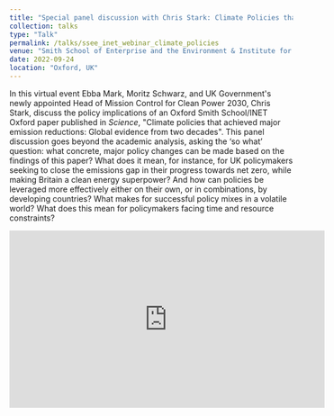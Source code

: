 ```yaml
---
title: "Special panel discussion with Chris Stark: Climate Policies that achieved major emission reductions with Chris Stark."
collection: talks
type: "Talk"
permalink: /talks/ssee_inet_webinar_climate_policies
venue: "Smith School of Enterprise and the Environment & Institute for New Economic Thinking Webinar"
date: 2022-09-24
location: "Oxford, UK"
---
```


In this virtual event Ebba Mark, Moritz Schwarz, and UK Government's newly appointed Head of Mission Control for Clean Power 2030, Chris Stark, discuss the policy implications of an Oxford Smith School/INET Oxford paper published in *Science*, "Climate policies that achieved major emission reductions: Global evidence from two decades". This panel discussion goes beyond the academic analysis, asking the ‘so what’ question: what concrete, major policy changes can be made based on the findings of this paper? What does it mean, for instance, for UK policymakers seeking to close the emissions gap in their progress towards net zero, while making Britain a clean energy superpower? And how can policies be leveraged more effectively either on their own, or in combinations, by developing countries? What makes for successful policy mixes in a volatile world? What does this mean for policymakers facing time and resource constraints?

<iframe width="560" height="315" src="https://www.youtube.com/embed/GB5mnBE5700?si=bufRhqRS8999TL9y" title="YouTube video player" frameborder="0" allow="accelerometer; autoplay; clipboard-write; encrypted-media; gyroscope; picture-in-picture; web-share" referrerpolicy="strict-origin-when-cross-origin" allowfullscreen></iframe>
